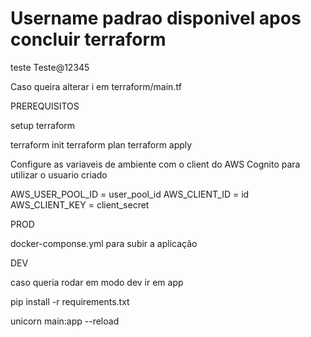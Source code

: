 # Username padrao disponivel apos concluir terraform

teste
Teste@12345

Caso queira alterar i em terraform/main.tf

PREREQUISITOS

setup terraform

terraform init
terraform plan
terraform apply

Configure as variaveis de ambiente com o client do AWS Cognito para utilizar o usuario criado

AWS_USER_POOL_ID = user_pool_id
AWS_CLIENT_ID = id
AWS_CLIENT_KEY = client_secret

PROD

docker-componse.yml para subir a aplicação

DEV

caso queria rodar em modo dev ir em app

pip install -r requirements.txt

unicorn main:app --reload

